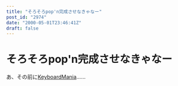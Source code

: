 ```yaml
---
title: "そろそろpop'n完成させなきゃなー"
post_id: "2974"
date: "2000-05-01T23:46:41Z"
draft: false
---
```


# そろそろpop'n完成させなきゃなー

あ、その前に[KeyboardMania](/km-iik)……
